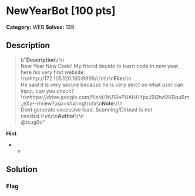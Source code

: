 # NewYearBot [100 pts]

**Category:** WEB
**Solves:** 139

## Description
>b"**Description**\r\n<br>New Year New Code! My friend decide to learn code in new year, here his very first website: \r\nhttp://172.105.120.180:9999/\r\n\r\n**File**\r\n<br>He said it is very secure because he is very strict on what user can input, can you check?  \r\nhttps://drive.google.com/file/d/1tU18ePUAHHYpxJ9QhdVKBpuBm_eXy--r/view?usp=sharing\r\n\r\n**Note**\r\n<br> Dont generate excessive load. Scanning/Dirbust is not needed.\r\n\r\n**Author**\r\n<br>@tsug0d"

**Hint**
* -

## Solution

### Flag

